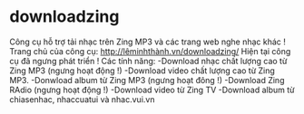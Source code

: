 # downloadzing
Công cụ hỗ trợ tải nhạc trên Zing MP3 và các trang web nghe nhạc khác !
Trang chủ của công cụ: http://lêminhthành.vn/downloadzing/
Hiện tại công cụ đã ngưng phát triển !
Các tính năng:
-Download nhạc chất lượng cao từ Zing MP3 (ngưng hoạt động !)
-Download video chất lượng cao từ Zing MP3.
-Donwload album từ Zing MP3 (ngưng hoạt đông !)
-Download Zing RAdio (ngưng hoạt động !)
-Download video từ Zing TV
-Download album từ chiasenhac, nhaccuatui và nhac.vui.vn
